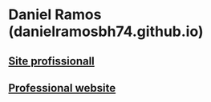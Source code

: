 # Daniel Ramos (danielramosbh74.github.io)
## [Site profissionall](https://danielramosbh74.github.io)
## [Professional website](https://danielramosbh74.github.io/index_en)

